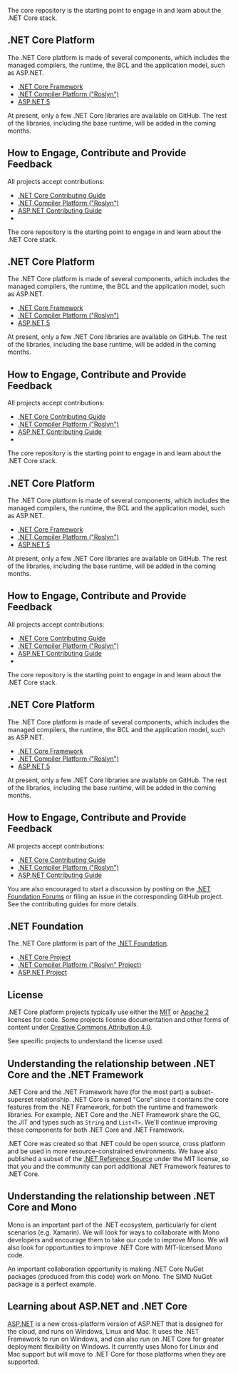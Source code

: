 

The core repository is the starting point to engage in and learn about the
.NET Core stack.

## .NET Core Platform

The .NET Core platform is made of several components, which includes the
managed compilers, the runtime, the BCL and the application model, such as
ASP.NET.

* [.NET Core Framework](https://github.com/dotnet/corefx)
* [.NET Compiler Platform ("Roslyn")](https://roslyn.codeplex.com)
* [ASP.NET 5](https://github.com/aspnet/home)

At present, only a few .NET Core libraries are available on GitHub. The rest of
the libraries, including the base runtime, will be added in the coming months.

## How to Engage, Contribute and Provide Feedback

All projects accept contributions:

* [.NET Core Contributing Guide](https://github.com/dotnet/corefx/wiki/Contributing)
* [.NET Compiler Platform ("Roslyn")](https://roslyn.codeplex.com/wikipage?title=How%20to%20Contribute&referringTitle=Home)
* [ASP.NET Contributing Guide](https://github.com/aspnet/Home/blob/master/CONTRIBUTING.md)
* 


The core repository is the starting point to engage in and learn about the
.NET Core stack.

## .NET Core Platform

The .NET Core platform is made of several components, which includes the
managed compilers, the runtime, the BCL and the application model, such as
ASP.NET.

* [.NET Core Framework](https://github.com/dotnet/corefx)
* [.NET Compiler Platform ("Roslyn")](https://roslyn.codeplex.com)
* [ASP.NET 5](https://github.com/aspnet/home)

At present, only a few .NET Core libraries are available on GitHub. The rest of
the libraries, including the base runtime, will be added in the coming months.

## How to Engage, Contribute and Provide Feedback

All projects accept contributions:

* [.NET Core Contributing Guide](https://github.com/dotnet/corefx/wiki/Contributing)
* [.NET Compiler Platform ("Roslyn")](https://roslyn.codeplex.com/wikipage?title=How%20to%20Contribute&referringTitle=Home)
* [ASP.NET Contributing Guide](https://github.com/aspnet/Home/blob/master/CONTRIBUTING.md)
* 

The core repository is the starting point to engage in and learn about the
.NET Core stack.

## .NET Core Platform

The .NET Core platform is made of several components, which includes the
managed compilers, the runtime, the BCL and the application model, such as
ASP.NET.

* [.NET Core Framework](https://github.com/dotnet/corefx)
* [.NET Compiler Platform ("Roslyn")](https://roslyn.codeplex.com)
* [ASP.NET 5](https://github.com/aspnet/home)

At present, only a few .NET Core libraries are available on GitHub. The rest of
the libraries, including the base runtime, will be added in the coming months.

## How to Engage, Contribute and Provide Feedback

All projects accept contributions:

* [.NET Core Contributing Guide](https://github.com/dotnet/corefx/wiki/Contributing)
* [.NET Compiler Platform ("Roslyn")](https://roslyn.codeplex.com/wikipage?title=How%20to%20Contribute&referringTitle=Home)
* [ASP.NET Contributing Guide](https://github.com/aspnet/Home/blob/master/CONTRIBUTING.md)
* 

The core repository is the starting point to engage in and learn about the
.NET Core stack.

## .NET Core Platform

The .NET Core platform is made of several components, which includes the
managed compilers, the runtime, the BCL and the application model, such as
ASP.NET.

* [.NET Core Framework](https://github.com/dotnet/corefx)
* [.NET Compiler Platform ("Roslyn")](https://roslyn.codeplex.com)
* [ASP.NET 5](https://github.com/aspnet/home)

At present, only a few .NET Core libraries are available on GitHub. The rest of
the libraries, including the base runtime, will be added in the coming months.

## How to Engage, Contribute and Provide Feedback

All projects accept contributions:

* [.NET Core Contributing Guide](https://github.com/dotnet/corefx/wiki/Contributing)
* [.NET Compiler Platform ("Roslyn")](https://roslyn.codeplex.com/wikipage?title=How%20to%20Contribute&referringTitle=Home)
* [ASP.NET Contributing Guide](https://github.com/aspnet/Home/blob/master/CONTRIBUTING.md)

You are also encouraged to start a discussion by posting on the
[.NET Foundation Forums](http://forums.dotnetfoundation.org/) or filing an
issue in the corresponding GitHub project. See the contributing guides for more
details.

## .NET Foundation

The .NET Core platform is part of the [.NET Foundation](http://www.dotnetfoundation.org/projects).

* [.NET Core Project](http://www.dotnetfoundation.org/netcore5)
* [.NET Compiler Platform ("Roslyn" Project)](http://www.dotnetfoundation.org/dotnet-compiler-platform)
* [ASP.NET Project](http://www.dotnetfoundation.org/aspnet-vnext)

## License

.NET Core platform projects typically use either the [MIT](LICENSE) or
[Apache 2](http://www.apache.org/licenses/LICENSE-2.0) licenses for code.
Some projects license documentation and other forms of content under
[Creative Commons Attribution 4.0](http://creativecommons.org/licenses/by/4.0/).

See specific projects to understand the license used.

## Understanding the relationship between .NET Core and the .NET Framework

.NET Core and the .NET Framework have (for the most part) a subset-superset
relationship. .NET Core is named "Core" since it contains the core features from
the .NET Framework, for both the runtime and framework libraries. For example,
.NET Core and the .NET Framework share the GC, the JIT and types such as
`String` and `List<T>`. We'll continue improving these components for both .NET
Core and .NET Framework.

.NET Core was created so that .NET could be open source, cross platform and be
used in more resource-constrained environments. We have also published a subset
of the [.NET Reference Source](https://github.com/Microsoft/referencesource)
under the MIT license, so that you and the community can port additional .NET
Framework features to .NET Core.

## Understanding the relationship between .NET Core and Mono

Mono is an important part of the .NET ecosystem, particularly for client
scenarios (e.g. Xamarin). We will look for ways to collaborate with Mono
developers and encourage them to take our code to improve Mono. We will also
look for opportunities to improve .NET Core with MIT-licensed Mono code.

An important collaboration opportunity is making .NET Core NuGet packages
(produced from this code) work on Mono. The SIMD NuGet package is a perfect
example.

## Learning about ASP.NET and .NET Core

[ASP.NET](https://github.com/aspnet/home) is a new cross-platform version of
ASP.NET that is designed for the cloud, and runs on Windows, Linux and Mac. It
uses the .NET Framework to run on Windows, and can also run on .NET Core for
greater deployment flexibility on Windows. It currently uses Mono for Linux and
Mac support but will move to .NET Core for those platforms when they are
supported.
